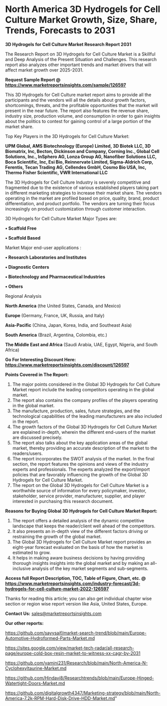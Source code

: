 # North America 3D Hydrogels for Cell Culture Market Growth, Size, Share, Trends, Forecasts to 2031

<strong>3D Hydrogels for Cell Culture Market Research Report 2031</strong>

The Research Report on 3D Hydrogels for Cell Culture Market is a Skillful and Deep Analysis of the Present Situation and Challenges. This research report also analyzes other important trends and market drivers that will affect market growth over 2025-2031.

<strong>Request Sample Report @ <a href=https://www.marketreportsinsights.com/sample/126597>https://www.marketreportsinsights.com/sample/126597</a></strong>

This 3D Hydrogels for Cell Culture market report aims to provide all the participants and the vendors will all the details about growth factors, shortcomings, threats, and the profitable opportunities that the market will present in the near future. The report also features the revenue share, industry size, production volume, and consumption in order to gain insights about the politics to contest for gaining control of a large portion of the market share.

Top Key Players in the 3D Hydrogels for Cell Culture Market:

<strong>UPM Global, AMS Biotechnology (Europe) Limited, 3D Biotek LLC, 3D Biomatrix, Inc, Becton, Dickinson and Company, Corning Inc., Global Cell Solutions, Inc., InSphero AG, Lonza Group AG, Nanofiber Solutions LLC, Boca Scientific, Inc, Esi Bio, Reinnervate Limited, Sigma-Aldrich Corp, Ferentis, Tecan Trading AG, Cellendes GmbH, Cosmo Bio USA, Inc, Thermo Fisher Scientific, VWR International LLC</strong>

The 3D Hydrogels for Cell Culture Industry is severely competitive and fragmented due to the existence of various established players taking part in different marketing strategies to increase their market share. The vendors operating in the market are profiled based on price, quality, brand, product differentiation, and product portfolio. The vendors are turning their focus increasingly on product customization through customer interaction.

3D Hydrogels for Cell Culture Market Major Types are:

<strong>• Scaffold Free

• Scaffold Based</strong>

Market Major end-user applications :

<strong>• Research Laboratories and Institutes

• Diagnostic Centers

• Biotechnology and Pharmaceutical Industries

• Others</strong>

Regional Analysis

</u><strong><b>North America</b></strong> (the United States, Canada, and Mexico)

<strong><b>Europe </b></strong>(Germany, France, UK, Russia, and Italy)

<strong><b>Asia-Pacific</b></strong> (China, Japan, Korea, India, and Southeast Asia)

<strong><b>South America</b></strong> (Brazil, Argentina, Colombia, etc.)

<strong><b>The Middle East and Africa</b></strong> (Saudi Arabia, UAE, Egypt, Nigeria, and South Africa)

<strong>Go For Interesting Discount Here: <a href=https://www.marketreportsinsights.com/discount/126597>https://www.marketreportsinsights.com/discount/126597</a></strong>

<strong>Points Covered in The Report:</strong>
<ol>
  <li>The major points considered in the Global 3D Hydrogels for Cell Culture Market report include the leading competitors operating in the global market.</li>
  <li>The report also contains the company profiles of the players operating in the global market.</li>
  <li>The manufacture, production, sales, future strategies, and the technological capabilities of the leading manufacturers are also included in the report.</li>
  <li>The growth factors of the Global 3D Hydrogels for Cell Culture Market are explained in-depth, wherein the different end-users of the market are discussed precisely.</li>
  <li>The report also talks about the key application areas of the global market, thereby providing an accurate description of the market to the readers/users.</li>
  <li>The report incorporates the SWOT analysis of the market. In the final section, the report features the opinions and views of the industry experts and professionals. The experts analyzed the export/import policies that are favorably influencing the growth of the Global 3D Hydrogels for Cell Culture Market.</li>
  <li>The report on the Global 3D Hydrogels for Cell Culture Market is a worthwhile source of information for every policymaker, investor, stakeholder, service provider, manufacturer, supplier, and player interested in purchasing this research document.</li>
</ol>
<strong>Reasons for Buying Global 3D Hydrogels for Cell Culture Market Report:</strong>

<ol>
  <li>The report offers a detailed analysis of the dynamic competitive landscape that keeps the reader/client well ahead of the competitors.</li>
  <li>It also presents an in-depth view of the different factors driving or restraining the growth of the global market.</li>
  <li>The Global 3D Hydrogels for Cell Culture Market report provides an eight-year forecast evaluated on the basis of how the market is estimated to grow.</li>
  <li>It helps in making aware business decisions by having providing thorough insights insights into the global market and by making an all-inclusive analysis of the key market segments and sub-segments.</li>
</ol>
<strong>Access full Report Description, TOC, Table of Figure, Chart, etc. @ <a href=https://www.marketreportsinsights.com/industry-forecast/3d-hydrogels-for-cell-culture-market-2022-126597>https://www.marketreportsinsights.com/industry-forecast/3d-hydrogels-for-cell-culture-market-2022-126597</a></strong>


Thanks for reading this article; you can also get individual chapter wise section or region wise report version like Asia, United States, Europe.

<strong>Contact Us:</strong>
sales@marketreportsinsights.com

<strong>Our other reports:</strong>

<a href=https://github.com/sayysaif/market-search-trend/blob/main/Europe-Automotive-Hydroformed-Parts-Market.md>https://github.com/sayysaif/market-search-trend/blob/main/Europe-Automotive-Hydroformed-Parts-Market.md</a>

<a href=https://sites.google.com/view/market-tech-radar/all-research-page/europe-cold-box-resin-market-to-witness-xx-cagr-by-2031>https://sites.google.com/view/market-tech-radar/all-research-page/europe-cold-box-resin-market-to-witness-xx-cagr-by-2031</a>

<a href=https://github.com/yamini231/Research/blob/main/North-America-N-Cyclohexyltaurine-Market.md>https://github.com/yamini231/Research/blob/main/North-America-N-Cyclohexyltaurine-Market.md</a>

<a href=https://github.com/Hindavi8/Researchtrends/blob/main/Europe-Hinged-Watertight-Doors-Market.md>https://github.com/Hindavi8/Researchtrends/blob/main/Europe-Hinged-Watertight-Doors-Market.md</a>

<a href=https://github.com/digitalgrowth4347/Marketing-strategy/blob/main/North-America-7.2k-RPM-Hard-Disk-Drive-HDD-Market.md>https://github.com/digitalgrowth4347/Marketing-strategy/blob/main/North-America-7.2k-RPM-Hard-Disk-Drive-HDD-Market.md</a>"
